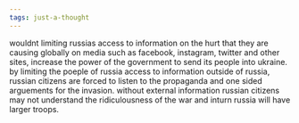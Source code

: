 ```yaml
---
tags: just-a-thought
---
```


wouldnt limiting russias access to information on the hurt that they are causing globally on media such as facebook, instagram, twitter and other sites, increase the power of the government to send its people into ukraine. by limiting the poeple of russia access to information outside of russia, russian citizens are forced to listen to the propaganda and one sided arguements for the invasion. without external information russian citizens may not understand the ridiculousness of the war and inturn russia will have larger troops.


